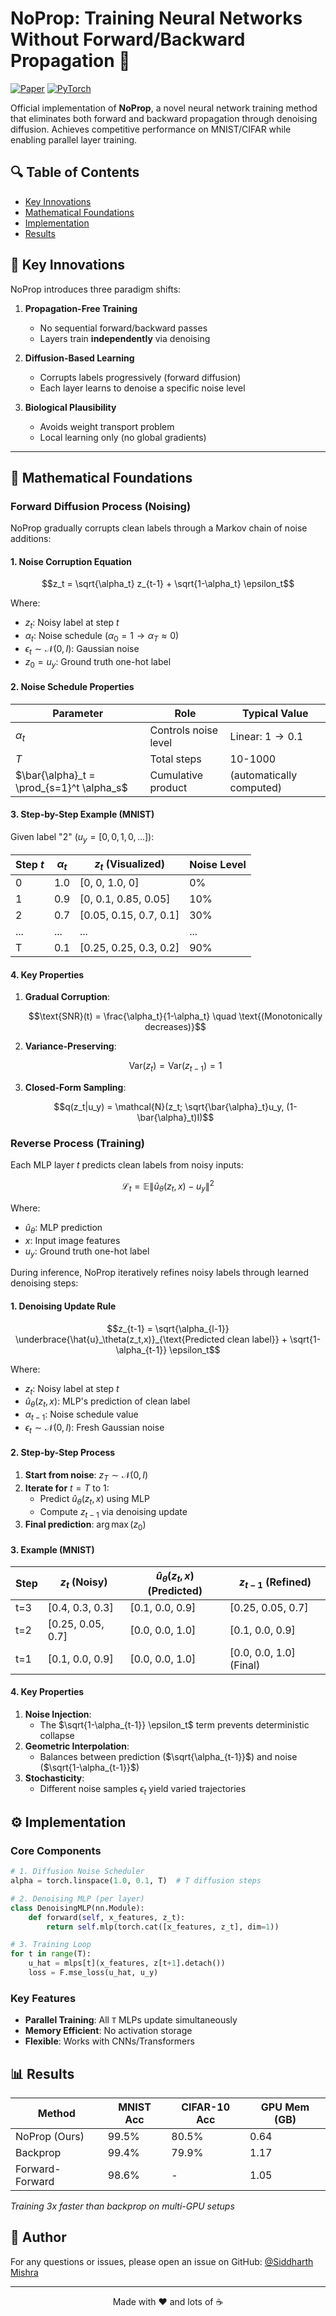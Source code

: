 # NoProp: Training Neural Networks Without Forward/Backward Propagation 🚀

[![Paper](https://img.shields.io/badge/arXiv-Paper-<COLOR>.svg)](https://arxiv.org/abs/2503.24322)
[![PyTorch](https://img.shields.io/badge/PyTorch-2.0+-red.svg)](https://pytorch.org)

Official implementation of **NoProp**, a novel neural network training method that eliminates both forward and backward propagation through denoising diffusion. Achieves competitive performance on MNIST/CIFAR while enabling parallel layer training.


## 🔍 Table of Contents
- [Key Innovations](#-key-innovations)
- [Mathematical Foundations](#-mathematical-foundations)
- [Implementation](#-implementation)
- [Results](#-results)
  
## 🚀 Key Innovations
NoProp introduces three paradigm shifts:

1. **Propagation-Free Training**  
   - No sequential forward/backward passes
   - Layers train **independently** via denoising

2. **Diffusion-Based Learning**  
   - Corrupts labels progressively (forward diffusion)
   - Each layer learns to denoise a specific noise level

3. **Biological Plausibility**  
   - Avoids weight transport problem
   - Local learning only (no global gradients)

---

## 📜 Mathematical Foundations

### Forward Diffusion Process (Noising)

NoProp gradually corrupts clean labels through a Markov chain of noise additions:

#### 1. Noise Corruption Equation
```math
z_t = \sqrt{\alpha_t} z_{t-1} + \sqrt{1-\alpha_t} \epsilon_t
```
Where:
- $z_t$: Noisy label at step $t$
- $\alpha_t$: Noise schedule ($\alpha_0=1 \rightarrow \alpha_T\approx0$)
- $\epsilon_t \sim \mathcal{N}(0,I)$: Gaussian noise
- $z_0 = u_y$: Ground truth one-hot label

#### 2. Noise Schedule Properties
| Parameter | Role | Typical Value |
|-----------|------|---------------|
| $\alpha_t$ | Controls noise level | Linear: $1 \rightarrow 0.1$ |
| $T$ | Total steps | 10-1000 |
| $\bar{\alpha}_t = \prod_{s=1}^t \alpha_s$ | Cumulative product | (automatically computed) |

#### 3. Step-by-Step Example (MNIST)
Given label "2" ($u_y = [0,0,1,0,...]$):

| Step $t$ | $\alpha_t$ | $z_t$ (Visualized) | Noise Level |
|---------|-----------|--------------------|------------|
| 0 | 1.0 | [0, 0, 1.0, 0] | 0% |
| 1 | 0.9 | [0, 0.1, 0.85, 0.05] | 10% |
| 2 | 0.7 | [0.05, 0.15, 0.7, 0.1] | 30% |
| ... | ... | ... | ... |
| T | 0.1 | [0.25, 0.25, 0.3, 0.2] | 90% |

#### 4. Key Properties
1. **Gradual Corruption**:
   ```math
   \text{SNR}(t) = \frac{\alpha_t}{1-\alpha_t} \quad \text{(Monotonically decreases)}
   ```
2. **Variance-Preserving**:
   ```math
   \text{Var}(z_t) = \text{Var}(z_{t-1}) = 1
   ```
3. **Closed-Form Sampling**:
   ```math
   q(z_t|u_y) = \mathcal{N}(z_t; \sqrt{\bar{\alpha}_t}u_y, (1-\bar{\alpha}_t)I)
   ```


### Reverse Process (Training)
Each MLP layer $t$ predicts clean labels from noisy inputs:

```math
\mathcal{L}_t = \mathbb{E} \| \hat{u}_\theta(z_t,x) - u_y \|^2
```

Where:
- $\hat{u}_\theta$: MLP prediction  
- $x$: Input image features  
- $u_y$: Ground truth one-hot label


During inference, NoProp iteratively refines noisy labels through learned denoising steps:

#### 1. Denoising Update Rule
```math
z_{t-1} = \sqrt{\alpha_{l-1}} \underbrace{\hat{u}_\theta(z_t,x)}_{\text{Predicted clean label}} + \sqrt{1-\alpha_{t-1}} \epsilon_t
```

Where:
- $z_t$: Noisy label at step $t$
- $\hat{u}_\theta(z_t,x)$: MLP's prediction of clean label
- $\alpha_{t-1}$: Noise schedule value
- $\epsilon_t \sim \mathcal{N}(0,I)$: Fresh Gaussian noise

#### 2. Step-by-Step Process
1. **Start from noise**: $z_T \sim \mathcal{N}(0,I)$
2. **Iterate for** $t=T$ to $1$:
   - Predict $\hat{u}_\theta(z_t,x)$ using MLP
   - Compute $z_{t-1}$ via denoising update
3. **Final prediction**: $\arg\max(z_0)$

#### 3. Example (MNIST)
| Step | $z_t$ (Noisy)          | $\hat{u}_\theta(z_t,x)$ (Predicted) | $z_{t-1}$ (Refined)       |
|------|-------------------------|-------------------------------------|---------------------------|
| t=3  | [0.4, 0.3, 0.3]         | [0.1, 0.0, 0.9]                     | [0.25, 0.05, 0.7]         |
| t=2  | [0.25, 0.05, 0.7]       | [0.0, 0.0, 1.0]                     | [0.1, 0.0, 0.9]           |
| t=1  | [0.1, 0.0, 0.9]         | [0.0, 0.0, 1.0]                     | [0.0, 0.0, 1.0] (Final)   |

#### 4. Key Properties
1. **Noise Injection**: 
   - The $\sqrt{1-\alpha_{t-1}} \epsilon_t$ term prevents deterministic collapse
2. **Geometric Interpolation**:
   - Balances between prediction ($\sqrt{\alpha_{t-1}}$) and noise ($\sqrt{1-\alpha_{t-1}}$)
3. **Stochasticity**:
   - Different noise samples $\epsilon_t$ yield varied trajectories


## ⚙️ Implementation

### Core Components
```python
# 1. Diffusion Noise Scheduler
alpha = torch.linspace(1.0, 0.1, T)  # T diffusion steps

# 2. Denoising MLP (per layer)
class DenoisingMLP(nn.Module):
    def forward(self, x_features, z_t):
        return self.mlp(torch.cat([x_features, z_t], dim=1))

# 3. Training Loop
for t in range(T):
    u_hat = mlps[t](x_features, z[t+1].detach())
    loss = F.mse_loss(u_hat, u_y)
```

### Key Features
- **Parallel Training**: All `T` MLPs update simultaneously
- **Memory Efficient**: No activation storage
- **Flexible**: Works with CNNs/Transformers

## 📊 Results

| Method       | MNIST Acc | CIFAR-10 Acc | GPU Mem (GB) |
|--------------|-----------|--------------|--------------|
| NoProp (Ours)| 99.5%     | 80.5%        | 0.64         |
| Backprop     | 99.4%     | 79.9%        | 1.17         |
| Forward-Forward| 98.6%    | -            | 1.05         |

*Training 3x faster than backprop on multi-GPU setups*


## 👤 Author

For any questions or issues, please open an issue on GitHub: [@Siddharth Mishra](https://github.com/Sid3503)

---

<p align="center">
  Made with ❤️ and lots of ☕
</p>
